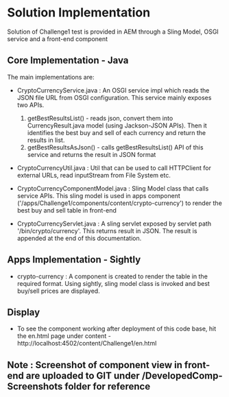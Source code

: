 # Solution Implementation

Solution of Challenge1 test is provided in AEM through a Sling Model, OSGI service and a front-end component

## Core Implementation - Java

The main implementations are:

* CryptoCurrencyService.java : An OSGI service impl which reads the JSON file URL from OSGI configuration. This service mainly exposes two APIs. 
	1.  getBestResultsList() - reads json, convert them into CurrencyResult.java model (using Jackson-JSON APIs). Then it identifies the best buy and sell 		of each currency and return the results in list. 
	2.  getBestResultsAsJson() - calls getBestResultsList() API of this service and returns the result in JSON format
	
* CryptoCurrencyUtil.java : Util that can be used to call HTTPClient for external URLs, read inputStream from File System etc.

* CryptoCurrencyComponentModel.java : Sling Model class that calls service APIs. This sling model is used in apps component ('/apps/Challenge1/components/content/crypto-currency') to render the best buy and sell table in front-end

* CryptoCurrencyServlet.java : A sling servlet exposed by servlet path '/bin/crypto/currency'. This returns result in JSON. The result is appended at the end of this documentation.

## Apps Implementation - Sightly

* crypto-currency : A component is created to render the table in the required format. Using sightly, sling model class is invoked and best buy/sell prices are displayed. 

## Display 

* To see the component working after deployment of this code base, hit the en.html page under content - http://localhost:4502/content/Challenge1/en.html

## Note : Screenshot of component view in front-end are uploaded to GIT under /DevelopedComp-Screenshots folder for reference